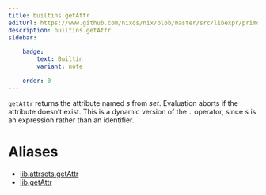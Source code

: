 ```yaml
---
title: builtins.getAttr
editUrl: https://www.github.com/nixos/nix/blob/master/src/libexpr/primops.cc
description: builtins.getAttr
sidebar:

    badge:
        text: Builtin
        variant: note

    order: 0
---
```


`getAttr` returns the attribute named *s* from *set*. Evaluation
aborts if the attribute doesn’t exist. This is a dynamic version of
the `.` operator, since *s* is an expression rather than an
identifier.


# Aliases

- [lib.attrsets.getAttr](/reference/libattrsets.getAttr)
- [lib.getAttr](/reference/libgetAttr)



